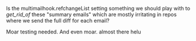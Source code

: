 Is the multimailhook.refchangeList setting something we should play
with to _get_rid_of_ these "summary emails" which are mostly
irritating in repos where we send the full diff for each email?

Moar testing needed.
And even moar.
almost there
helu

